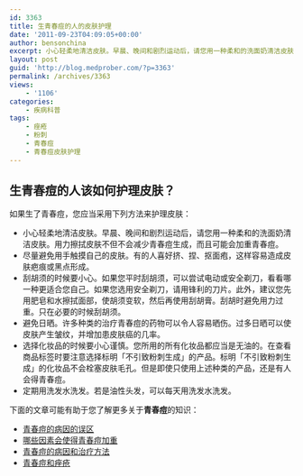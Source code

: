 ```yaml
---
id: 3363
title: 生青春痘的人的皮肤护理
date: '2011-09-23T04:09:05+00:00'
author: bensonchina
excerpt: 小心轻柔地清洁皮肤。早晨、晚间和剧烈运动后，请您用一种柔和的洗面奶清洁皮肤。用力擦拭皮肤不但不会减少青春痘生成，而且可能会加重青春痘。
layout: post
guid: 'http://blog.medprober.com/?p=3363'
permalink: /archives/3363
views:
    - '1106'
categories:
    - 疾病科普
tags:
    - 痤疮
    - 粉刺
    - 青春痘
    - 青春痘皮肤护理
---
```


## 生青春痘的人该如何护理皮肤？

如果生了青春痘，您应当采用下列方法来护理皮肤：

- 小心轻柔地清洁皮肤。早晨、晚间和剧烈运动后，请您用一种柔和的洗面奶清洁皮肤。用力擦拭皮肤不但不会减少青春痘生成，而且可能会加重青春痘。
- 尽量避免用手触摸自己的皮肤。有的人喜好挤、捏、抠面疱，这样容易造成皮肤疤痕或黑点形成。
- 刮胡须的时候要小心。如果您平时刮胡须，可以尝试电动或安全剃刀，看看哪一种更适合您自己。如果您选用安全剃刀，请用锋利的刀片。此外，建议您先用肥皂和水擦拭面部，使胡须变软，然后再使用刮胡膏。刮胡时避免用力过重。只在必要的时候刮胡须。
- 避免日晒。许多种类的治疗青春痘的药物可以令人容易晒伤。过多日晒可以使皮肤产生皱纹，并增加患皮肤癌的几率。
- 选择化妆品的时候要小心谨慎。您所用的所有化妆品都应当是无油的。在查看商品标签时要注意选择标明「不引致粉刺生成」的产品。标明「不引致粉刺生成」的化妆品不会栓塞皮肤毛孔。但是即使只使用上述种类的产品，还是有人会得青春痘。
- 定期用洗发水洗发。若是油性头发，可以每天用洗发水洗发。

下面的文章可能有助于您了解更多关于**青春痘**的知识：

- [青春痘的病因的误区](../青春痘的病因的误区.html "青春痘的病因的误区")
- [哪些因素会使得青春痘加重](../哪些因素会使得青春痘加重.html "哪些因素会使得青春痘加重")
- [青春痘的病因和治疗方法](../青春痘的病因和治疗方法.html "青春痘的病因和治疗方法")
- [青春痘和痤疮](../acne.html "青春痘和痤疮")